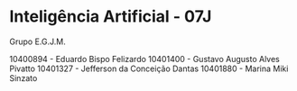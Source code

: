 # Inteligência Artificial - 07J
Grupo E.G.J.M.

10400894 - Eduardo Bispo Felizardo
10401400 - Gustavo Augusto Alves Pivatto
10401327 - Jefferson da Conceição Dantas
10401880 - Marina Miki Sinzato
